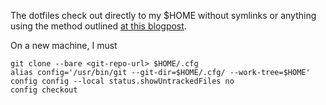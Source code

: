 The dotfiles check out directly to my $HOME without symlinks or
anything using the method outlined [at this blogpost].

On a new machine, I must

    git clone --bare <git-repo-url> $HOME/.cfg
    alias config='/usr/bin/git --git-dir=$HOME/.cfg/ --work-tree=$HOME'
    config config --local status.showUntrackedFiles no
    config checkout


[at this blogpost]: https://www.atlassian.com/git/tutorials/dotfiles
